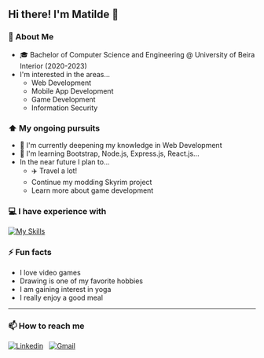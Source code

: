 ## Hi there! I'm Matilde 👋

### 📖 About Me
* 🎓 Bachelor of Computer Science and Engineering @ University of Beira Interior (2020-2023)
* I'm interested in the areas...
  - Web Development
  - Mobile App Development
  - Game Development
  - Information Security

### ⬆ My ongoing pursuits
* 🔭 I'm currently deepening my knowledge in Web Development
* 🌱 I'm learning Bootstrap, Node.js, Express.js, React.js...
* In the near future I plan to...
  - ✈️ Travel a lot!
  - Continue my modding Skyrim project
  - Learn more about game development

### 💻 I have experience with
[![My Skills](https://skillicons.dev/icons?i=html,css,bootstrap,javascript,flutter,java,cs,mysql,php,py,spring,git,ocaml)](https://skillicons.dev)

### ⚡ Fun facts
* I love video games
* Drawing is one of my favorite hobbies
* I am gaining interest in yoga
* I really enjoy a good meal 

------------------------------------------------------------------------------------------------------------------------------------------------------------------
### 📫 How to reach me
[![Linkedin](https://img.shields.io/badge/LinkedIn-0077B5?style=for-the-badge&logo=linkedin&logoColor=white)](https://www.linkedin.com/in/matilde-rosa-036441269/)
&nbsp;
[![Gmail](https://img.shields.io/badge/Gmail-D14836?style=for-the-badge&logo=gmail&logoColor=white)](mailto:matilderosa216@gmail.com)
<!--
**khajiits/khajiits** is a ✨ _special_ ✨ repository because its `README.md` (this file) appears on your GitHub profile.

Here are some ideas to get you started:

- 🔭 I’m currently working on ...
- 🌱 I’m currently learning ...
- 👯 I’m looking to collaborate on ...
- 🤔 I’m looking for help with ...
- 💬 Ask me about ...
- 📫 How to reach me: ...
- 😄 Pronouns: ...
- ⚡ Fun fact: ...
-->
